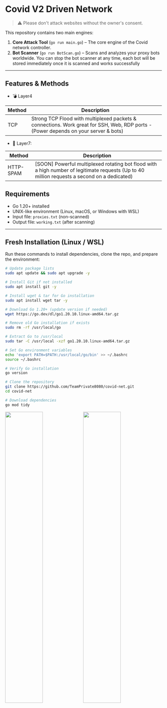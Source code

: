 # Covid V2 Driven Network
> ⚠️ Please don't attack websites without the owner's consent.  

This repository contains two main engines:

1. **Core Attack Tool** (`go run main.go`) – The core engine of the Covid network controller.  
2. **Bot Scanner** (`go run BotScan.go`) – Scans and analyzes your proxy bots worldwide. You can stop the bot scanner at any time, each bot will be stored immediately once it is scanned and works successfully
---

## Features & Methods

* 💣 Layer4

| Method  | Description |
|---------|------------|
| TCP     | Strong TCP Flood with multiplexed packets & connections. Work great for SSH, Web, RDP ports - (Power depends on your server & bots)

* 🧨 Layer7:

| Method    | Description |
|-----------|------------|
| HTTP-SPAM | [SOON] Powerful multiplexed rotating bot flood with a high number of legitimate requests (Up to 40 million requests a second on a dedicated)


## Requirements

- Go 1.20+ installed
- UNIX-like environment (Linux, macOS, or Windows with WSL)
- Input file: `proxies.txt` (non-scanned)
- Output file: `working.txt` (after scanning)

---

## Fresh Installation (Linux / WSL)

Run these commands to install dependencies, clone the repo, and prepare the environment:

```bash
# Update package lists
sudo apt update && sudo apt upgrade -y

# Install Git if not installed
sudo apt install git -y

# Install wget & tar for Go installation
sudo apt install wget tar -y

# Download Go 1.20+ (update version if needed)
wget https://go.dev/dl/go1.20.10.linux-amd64.tar.gz

# Remove old Go installation if exists
sudo rm -rf /usr/local/go

# Extract Go to /usr/local
sudo tar -C /usr/local -xzf go1.20.10.linux-amd64.tar.gz

# Set Go environment variables
echo 'export PATH=$PATH:/usr/local/go/bin' >> ~/.bashrc
source ~/.bashrc

# Verify Go installation
go version

# Clone the repository
git clone https://github.com/TeamPrivate8080/covid-net.git
cd covid-net

# Download dependencies
go mod tidy
```

<p float="left">
  <img src="https://github.com/user-attachments/assets/78fa0f68-7cd3-4e05-b549-d25ba7b0ff2f" width="49%" />
  <img src="https://github.com/user-attachments/assets/d216a2cf-b947-43c5-ab8d-07aaa1617a93" width="49%" />
</p>
